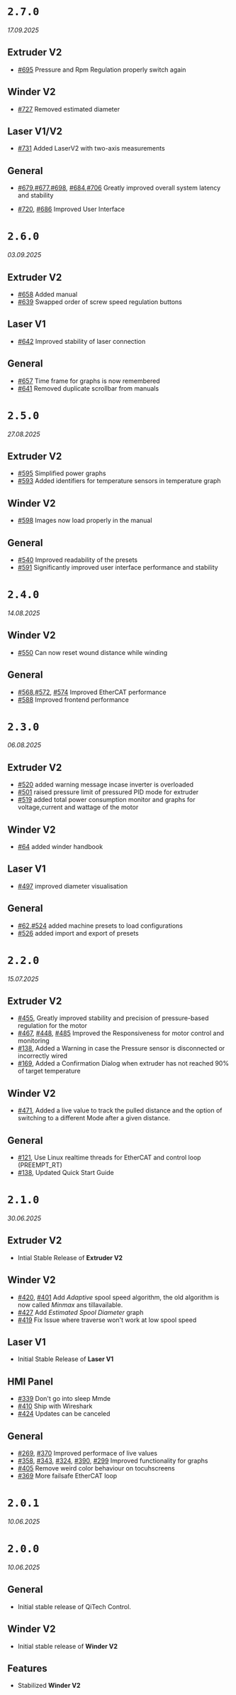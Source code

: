 # `2.7.0`

_17.09.2025_

## Extruder V2

- [#695](https://github.com/qitechgmbh/control/pull/695) Pressure and Rpm Regulation properly switch again

## Winder V2

- [#727](https://github.com/qitechgmbh/control/pull/727) Removed estimated diameter

## Laser V1/V2

- [#731](https://github.com/qitechgmbh/control/pull/731) Added LaserV2 with two-axis measurements

## General

- [#679](https://github.com/qitechgmbh/control/pull/679),[#677](https://github.com/qitechgmbh/control/pull/677),[#698](https://github.com/qitechgmbh/control/pull/698), [#684](https://github.com/qitechgmbh/control/pull/684),[#706](https://github.com/qitechgmbh/control/pull/706) Greatly improved overall system latency and stability

- [#720](https://github.com/qitechgmbh/control/pull/720), [#686](https://github.com/qitechgmbh/control/pull/686) Improved User Interface

# `2.6.0`

_03.09.2025_

## Extruder V2

- [#658](https://github.com/qitechgmbh/control/pull/658) Added manual
- [#639](https://github.com/qitechgmbh/control/pull/639) Swapped order of screw speed regulation buttons

## Laser V1

- [#642](https://github.com/qitechgmbh/control/pull/642) Improved stability of laser connection

## General

- [#657](https://github.com/qitechgmbh/control/pull/657) Time frame for graphs is now remembered
- [#641](https://github.com/qitechgmbh/control/pull/641) Removed duplicate scrollbar from manuals

# `2.5.0`

_27.08.2025_

## Extruder V2

- [#595](https://github.com/qitechgmbh/control/pull/600) Simplified power graphs
- [#593](https://github.com/qitechgmbh/control/pull/599) Added identifiers for temperature sensors in temperature graph

## Winder V2

- [#598](https://github.com/qitechgmbh/control/pull/601) Images now load properly in the manual

## General

- [#540](https://github.com/qitechgmbh/control/pull/592) Improved readability of the presets
- [#591](https://github.com/qitechgmbh/control/pull/626) Significantly improved user interface performance and stability

# `2.4.0`

_14.08.2025_

## Winder V2

- [#550](https://github.com/qitechgmbh/control/pull/551) Can now reset wound distance while winding

## General

- [#568](https://github.com/qitechgmbh/control/pull/569),[#572](https://github.com/qitechgmbh/control/pull/572), [#574](https://github.com/qitechgmbh/control/pull/587) Improved EtherCAT performance
- [#588](https://github.com/qitechgmbh/control/pull/589) Improved frontend performance

# `2.3.0`

_06.08.2025_

## Extruder V2

- [#520](https://github.com/qitechgmbh/control/pull/523) added warning message incase inverter is overloaded
- [#501](https://github.com/qitechgmbh/control/pull/508) raised pressure limit of pressured PID mode for extruder
- [#519](https://github.com/qitechgmbh/control/pull/549) added total power consumption monitor and graphs for voltage,current and wattage of the motor

## Winder V2

- [#64](https://github.com/qitechgmbh/control/pull/504) added winder handbook

## Laser V1

- [#497](https://github.com/qitechgmbh/control/pull/498) improved diameter visualisation

## General

- [#62](https://github.com/qitechgmbh/control/pull/514),[#524](https://github.com/qitechgmbh/control/pull/528) added machine presets to load configurations
- [#526](https://github.com/qitechgmbh/control/pull/541) added import and export of presets

# `2.2.0`

_15.07.2025_

## Extruder V2

- [#455](https://github.com/qitechgmbh/control/pull/458), Greatly improved stability and precision of pressure-based regulation for the motor
- [#467](https://github.com/qitechgmbh/control/pull/468), [#448](https://github.com/qitechgmbh/control/pull/449), [#485](https://github.com/qitechgmbh/control/pull/486) Improved the Responsiveness for motor control and monitoring
- [#138](https://github.com/qitechgmbh/control/pull/495), Added a Warning in case the Pressure sensor is disconnected or incorrectly wired
- [#169](https://github.com/qitechgmbh/control/pull/492), Added a Confirmation Dialog when extruder has not reached 90% of target temperature

## Winder V2

- [#471](https://github.com/qitechgmbh/control/pull/480), Added a live value to track the pulled distance and the option of switching to a different Mode after a given distance.

## General

- [#121](https://github.com/qitechgmbh/control/pull/121), Use Linux realtime threads for EtherCAT and control loop (PREEMPT_RT)
- [#138](https://github.com/qitechgmbh/control/pull/495), Updated Quick Start Guide

# `2.1.0`

_30.06.2025_

## Extruder V2

- Intial Stable Release of **Extruder V2**

## Winder V2

- [#420](https://github.com/qitechgmbh/control/pull/429), [#401](https://github.com/qitechgmbh/control/pull/401) Add _Adaptive_ spool speed algorithm, the old algorithm is now called _Minmax_ ans tillavailable.
- [#427](https://github.com/qitechgmbh/control/pull/427) Add _Estimated Spool Diameter_ graph
- [#419](https://github.com/qitechgmbh/control/pull/419) Fix Issue where traverse won't work at low spool speed

## Laser V1

- Initial Stable Release of **Laser V1**

## HMI Panel

- [#339](https://github.com/qitechgmbh/control/pull/338) Don't go into sleep Mmde
- [#410](https://github.com/qitechgmbh/control/pull/410) Ship with Wireshark
- [#424](https://github.com/qitechgmbh/control/pull/424) Updates can be canceled

## General

- [#269](https://github.com/qitechgmbh/control/pull/269), [#370](https://github.com/qitechgmbh/control/pull/370) Improved performace of live values
- [#358](https://github.com/qitechgmbh/control/pull/358), [#343](https://github.com/qitechgmbh/control/pull/343), [#324](https://github.com/qitechgmbh/control/pull/324), [#390](https://github.com/qitechgmbh/control/pull/390), [#299](https://github.com/qitechgmbh/control/pull/299) Improved functionality for graphs
- [#405](https://github.com/qitechgmbh/control/pull/405) Remove weird color behaviour on tocuhscreens
- [#369](https://github.com/qitechgmbh/control/pull/369) More failsafe EtherCAT loop

# `2.0.1`

_10.06.2025_

# `2.0.0`

_10.06.2025_

## General

- Initial stable release of QiTech Control.

## Winder V2

- Initial stable release of **Winder V2**

## Features

- Stabilized **Winder V2**
